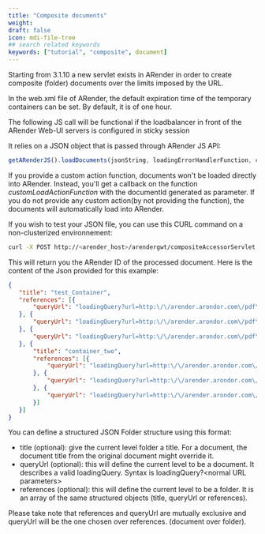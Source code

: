 ```yaml
---
title: "Composite documents"
weight: 
draft: false
icon: mdi-file-tree
## search related keywords
keywords: ["tutorial", "composite", document]
---
```


Starting from 3.1.10 a new servlet exists in ARender in order to create
composite (folder) documents over the limits imposed by the URL.

In the web.xml file of ARender, the default expiration time of the
temporary containers can be set. By default, it is of one hour.

The following JS call will be functional if the loadbalancer in front of the ARender Web-UI servers is configured in sticky session

It relies on a JSON object that is passed through ARender JS API:

``` javascript
getARenderJS().loadDocuments(jsonString, loadingErrorHandlerFunction, customLoadActionFunction);
```

If you provide a custom action function, documents won't be loaded
directly into ARender. Instead, you'll get a callback on the function
*customLoadActionFunction* with the documentId generated as parameter.
If you do not provide any custom action(by not providing the function),
the documents will automatically load into ARender.

If you wish to test your JSON file, you can use this CURL command on a
non-clusterized environnement:

``` bash
curl -X POST http://<arender_host>/arendergwt/compositeAccessorServlet -d @test_openDoc_json.json --header "Content-Type: application/json"
```

This will return you the ARender ID of the processed document. Here is
the content of the Json provided for this example:

``` json
{
   "title": "test_Container",
   "references": [{
       "queryUrl": "loadingQuery?url=http:\/\/arender.arondor.com\/pdf\/pdf\/cdsinternationalprivacypolicy.pdf"
   }, {
       "queryUrl": "loadingQuery?url=http:\/\/arender.arondor.com\/pdf\/pdf\/programme_de_stabilite_2012-2016.pdf"
   }, {
       "queryUrl": "loadingQuery?url=http:\/\/arender.arondor.com\/pdf\/pdf\/Pearson_-_Coder_Proprement_-_2009.pdf"
   }, {
       "title": "container_two",
       "references": [{
           "queryUrl": "loadingQuery?url=http:\/\/arender.arondor.com\/pdf\/pdf\/cdsinternationalprivacypolicy.pdf"
       }, {
           "queryUrl": "loadingQuery?url=http:\/\/arender.arondor.com\/pdf\/pdf\/programme_de_stabilite_2012-2016.pdf"
       }, {
           "queryUrl": "loadingQuery?url=http:\/\/arender.arondor.com\/pdf\/pdf\/Pearson_-_Coder_Proprement_-_2009.pdf"
       }]
   }]
}
```

You can define a structured JSON Folder structure using this format:

- title (optional): give the current level folder a title. For a
  document, the document title from the original document might
  override it.
- queryUrl (optional): this will define the current level to be a
  document. It describes a valid loadingQuery. Syntax is
  loadingQuery?<normal URL parameters\>
- references (optional): this will define the current level to be a
  folder. It is an array of the same structured objects (title,
  queryUrl or references).

Please take note that references and queryUrl are mutually exclusive and
queryUrl will be the one chosen over references. (document over folder).

